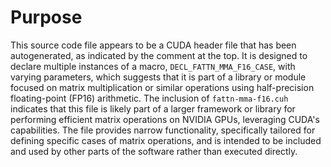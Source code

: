 # Purpose
This source code file appears to be a CUDA header file that has been autogenerated, as indicated by the comment at the top. It is designed to declare multiple instances of a macro, `DECL_FATTN_MMA_F16_CASE`, with varying parameters, which suggests that it is part of a library or module focused on matrix multiplication or similar operations using half-precision floating-point (FP16) arithmetic. The inclusion of `fattn-mma-f16.cuh` indicates that this file is likely part of a larger framework or library for performing efficient matrix operations on NVIDIA GPUs, leveraging CUDA's capabilities. The file provides narrow functionality, specifically tailored for defining specific cases of matrix operations, and is intended to be included and used by other parts of the software rather than executed directly.
